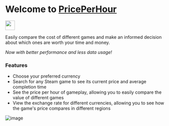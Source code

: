 # Welcome to <a href='https://priceperhour.vercel.app/'>PricePerHour</a>

<img src="https://img.shields.io/badge/Next.js-3C005A?style=for-the-badge&logo=next.js&logoColor=white" height=30>

<p>Easily compare the cost of different games and make an informed decision about which ones are worth your time and money.</p>

_Now with better performance and less data usage!_

### Features

<ul>
  <li>Choose your preferred currency</li>
  <li>Search for any Steam game to see its current price and average completion time</li>
  <li>See the price per hour of gameplay, allowing you to easily compare the value of different games</li>
  <li>View the exchange rate for different currencies, allowing you to see how the game's price compares in different regions</li>
</ul>

![image](https://user-images.githubusercontent.com/94207512/206916255-2d644727-37b2-45c0-b79b-c3a816057037.png)
